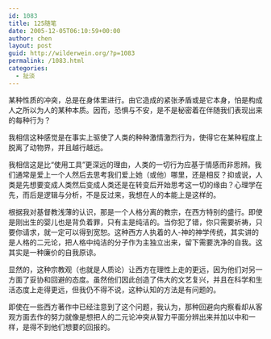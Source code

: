 ```yaml
---
id: 1083
title: 125随笔
date: 2005-12-05T06:10:59+00:00
author: chen
layout: post
guid: http://wilderwein.org/?p=1083
permalink: /1083.html
categories:
  - 扯淡
---
```

某种性质的冲突，总是在身体里进行。由它造成的紧张矛盾或是它本身，怕是构成人之所以为人的某种本质。因而，恐惧与不安，是不是秘密着在伴随我们表现出来的每种行为？

我相信这种感觉是在事实上驱使了人类的种种激情激烈行为，使得它在某种程度上脱离了动物界，并且越行越远。

我相信这是比“使用工具”更深远的理由，人类的一切行为应基于情感而非思辨。我们通常是爱上一个人然后去思考我们爱上她（或他）哪里，还是相反？抑或说，人类是先想要变成人类然后变成人类还是在转变后开始思考这一切的缘由？心理学在先，而后是逻辑与分析，不是反过来，我想在人的本能上是这样的。

根据我对基督教浅薄的认识，那是一个人格分离的教宗，在西方特别的盛行。即使是刚出生的婴儿也是背负着罪，只有主是纯洁的。当你犯了错，你只需要祈祷，只要你请求，就一定可以得到宽恕。这种西方人执着的人-神的神学传统，其实讲的是人格的二元论，把人格中纯洁的分子作为主独立出来，留下需要洗净的自我。这其实是一种廉价的自我原谅。

显然的，这种宗教观（也就是人质论）让西方在理性上走的更远，因为他们对另一方面了妥协和回避的态度。虽然他们因此创造了伟大的文艺复兴，并且在科学和生活态度上走得更远，但我仍不得不说，这种认知的方法是有问题的。

即使在一些西方著作中已经注意到了这个问题，我认为，那种回避向内察看却从客观方面去作的努力就像是想把人的二元论冲突从智力平面分辨出来并加以中和一样，是得不到他们想要的回报的。